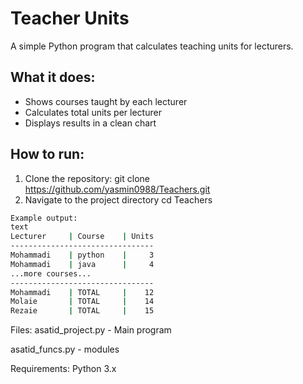 # Teacher Units

A simple Python program that calculates teaching units for lecturers.

## What it does:
- Shows courses taught by each lecturer
-  Calculates total units per lecturer
-  Displays results in a clean chart

## How to run:
1. Clone the repository:
git clone https://github.com/yasmin0988/Teachers.git
2. Navigate to the project directory
cd Teachers
```bash
Example output:
text
Lecturer     | Course    | Units
--------------------------------
Mohammadi    | python    |     3
Mohammadi    | java      |     4
...more courses...
--------------------------------
Mohammadi    | TOTAL     |    12
Molaie       | TOTAL     |    14
Rezaie       | TOTAL     |    15

```
Files:
asatid_project.py - Main program

asatid_funcs.py - modules

Requirements:
Python 3.x
